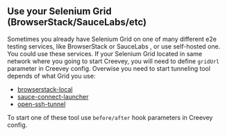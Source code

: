 ## Use your Selenium Grid (BrowserStack/SauceLabs/etc)

Sometimes you already have Selenium Grid on one of many different e2e testing services, like BrowserStack or SauceLabs , or use self-hosted one. You could use these services. If your Selenium Grid located in same network where you going to start Creevey, you will need to define `gridUrl` parameter in Creevey config. Overwise you need to start tunneling tool depends of what Grid you use:

- [browserstack-local](https://www.npmjs.com/package/browserstack-local)
- [sauce-connect-launcher](https://www.npmjs.com/package/sauce-connect-launcher)
- [open-ssh-tunnel](https://www.npmjs.com/package/open-ssh-tunnel)

To start one of these tool use `before/after` hook parameters in Creevey config.
